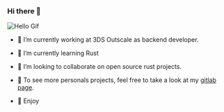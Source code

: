 ### Hi there 👋  
![Hello Gif](https://media.tenor.com/4HHS5-SdZYIAAAAC/hi-doggy.gif)

- 🔭 I’m currently working at 3DS Outscale as backend developer.
- 🦀 I’m currently learning Rust
- 👯 I’m looking to collaborate on open source rust projects.  

- 🍎 To see more personals projects, feel free to take a look at my [gitlab page](https://gitlab.com/peskoo).
- 🍏 Enjoy
